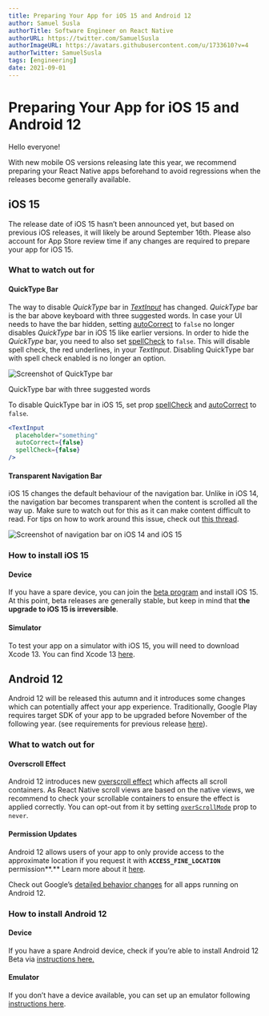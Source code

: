 ```yaml
---
title: Preparing Your App for iOS 15 and Android 12
author: Samuel Susla
authorTitle: Software Engineer on React Native
authorURL: https://twitter.com/SamuelSusla
authorImageURL: https://avatars.githubusercontent.com/u/1733610?v=4
authorTwitter: SamuelSusla
tags: [engineering]
date: 2021-09-01
---
```


# Preparing Your App for iOS 15 and Android 12

Hello everyone!

With new mobile OS versions releasing late this year, we recommend preparing your React Native apps beforehand to avoid regressions when the releases become generally available.

<!--truncate-->

## iOS 15

The release date of iOS 15 hasn’t been announced yet, but based on previous iOS releases, it will likely be around September 16th. Please also account for App Store review time if any changes are required to prepare your app for iOS 15.

### What to watch out for

<h4>QuickType Bar</h4>

The way to disable _QuickType_ bar in _[TextInput](/docs/textinput)_ has changed. _QuickType_ bar is the bar above keyboard with three suggested words. In case your UI needs to have the bar hidden, setting [autoCorrect](/docs/textinput#autocorrect) to `false` no longer disables _QuickType_ bar in iOS 15 like earlier versions. In order to hide the _QuickType_ bar, you need to also set [spellCheck](/docs/textinput#spellcheck-ios) to `false`. This will disable spell check, the red underlines, in your _TextInput_. Disabling QuickType bar with spell check enabled is no longer an option.

<div class="text--center text--italic margin-bottom--lg">
	<img src="/blog/assets/ios-15-quicktype-bar.png" alt="Screenshot of QuickType bar" />
	<p>QuickType bar with three suggested words</p>
</div>

To disable QuickType bar in iOS 15, set prop [spellCheck](/docs/textinput#spellcheck-ios) and [autoCorrect](/docs/textinput#autocorrect) to `false`.

```jsx
<TextInput
  placeholder="something"
  autoCorrect={false}
  spellCheck={false}
/>
```

<h4>Transparent Navigation Bar</h4>

iOS 15 changes the default behaviour of the navigation bar. Unlike in iOS 14, the navigation bar becomes transparent when the content is scrolled all the way up. Make sure to watch out for this as it can make content difficult to read. For tips on how to work around this issue, check out [this thread](https://developer.apple.com/forums/thread/682420).

![Screenshot of navigation bar on iOS 14 and iOS 15](/blog/assets/ios-15-navigation-bar.jpg)

### How to install iOS 15

<h4>Device</h4>

If you have a spare device, you can join the [beta program](https://beta.apple.com/sp/betaprogram/) and install iOS 15. At this point, beta releases are generally stable, but keep in mind that **the upgrade to iOS 15 is irreversible**.

<h4>Simulator</h4>

To test your app on a simulator with iOS 15, you will need to download Xcode 13. You can find Xcode 13 [here](https://developer.apple.com/xcode/).

## Android 12

Android 12 will be released this autumn and it introduces some changes which can potentially affect your app experience. Traditionally, Google Play requires target SDK of your app to be upgraded before November of the following year. (see requirements for previous release [here](https://developer.android.com/distribute/best-practices/develop/target-sdk)).

### What to watch out for

<h4>Overscroll Effect</h4>

Android 12 introduces new [overscroll effect](https://developer.android.com/about/versions/12/overscroll) which affects all scroll containers. As React Native scroll views are based on the native views, we recommend to check your scrollable containers to ensure the effect is applied correctly. You can opt-out from it by setting [`overScrollMode`](/docs/scrollview#overscrollmode-android) prop to `never`.

<h4>Permission Updates</h4>

Android 12 allows users of your app to only provide access to the approximate location if you request it with **`ACCESS_FINE_LOCATION`** permission**.** Learn more about it [here](https://developer.android.com/about/versions/12/approximate-location).

Check out Google’s [detailed behavior changes](https://developer.android.com/about/versions/12/behavior-changes-all) for all apps running on Android 12.

### How to install Android 12

<h4>Device</h4>

If you have a spare Android device, check if you’re able to install Android 12 Beta via [instructions here.](https://developer.android.com/about/versions/12/get)

<h4>Emulator</h4>

If you don’t have a device available, you can set up an emulator following [instructions here](https://developer.android.com/about/versions/12/get#on_emulator).
